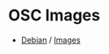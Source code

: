 # OSC Images

- [Debian](Debian.md) / [Images](https://github.com/t-systems/osc-images/pkgs/container/osc-images%2Fdebian)
